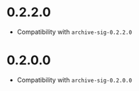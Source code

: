 # 0.2.2.0

  * Compatibility with `archive-sig-0.2.2.0`

# 0.2.0.0

  * Compatibility with `archive-sig-0.2.0.0`
